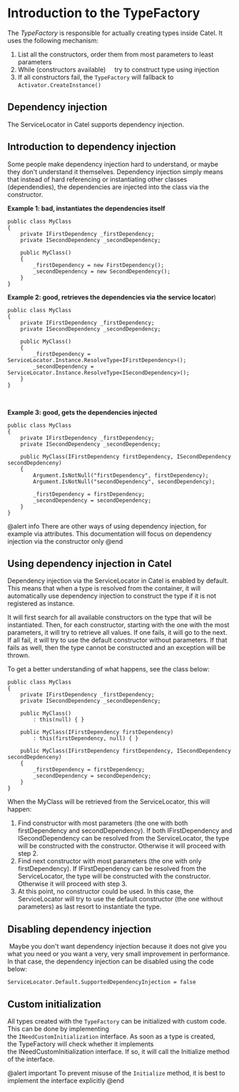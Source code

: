# Introduction to the TypeFactory

The *TypeFactory* is responsible for actually creating types inside Catel. It uses the following mechanism:

1.  List all the constructors, order them from most parameters to least parameters
2.  While (constructors available)
        try to construct type using injection
3.  If all constructors fail, the `TypeFactory` will fallback to `Activator.CreateInstance()`

## Dependency injection

The ServiceLocator in Catel supports dependency injection.

## Introduction to dependency injection

Some people make dependency injection hard to understand, or maybe they don't understand it themselves. Dependency injection simply means that instead of hard referencing or instantiating other classes (dependendies), the dependencies are injected into the class via the constructor.

**Example 1: bad, instantiates the dependencies itself**

```
public class MyClass
{
    private IFirstDependency _firstDependency;
    private ISecondDependency _secondDependency;

    public MyClass()
    {
        _firstDependency = new FirstDependency();
        _secondDependency = new SecondDependency();
    }
}
```

**Example 2: good, retrieves the dependencies via the service locator**)

```
public class MyClass
{
    private IFirstDependency _firstDependency;
    private ISecondDependency _secondDependency;

    public MyClass()
    {
        _firstDependency = ServiceLocator.Instance.ResolveType<IFirstDependency>();
        _secondDependency = ServiceLocator.Instance.ResolveType<ISecondDependency>();
    }
}
```
 

**Example 3: good, gets the dependencies injected**

```
public class MyClass
{
    private IFirstDependency _firstDependency;
    private ISecondDependency _secondDependency;

    public MyClass(IFirstDependency firstDependency, ISecondDependency secondDepdenceny)
    {
        Argument.IsNotNull("firstDependency", firstDependency);
        Argument.IsNotNull("secondDependency", secondDependency);

        _firstDependency = firstDependency;
        _secondDependency = secondDependency;
    }
}
```

@alert info
There are other ways of using dependency injection, for example via attributes. This documentation will focus on dependency injection via the constructor only
@end

## Using dependency injection in Catel

Dependency injection via the ServiceLocator in Catel is enabled by default. This means that when a type is resolved from the container, it will automatically use dependency injection to construct the type if it is not registered as instance.

It will first search for all available constructors on the type that will be instantiated. Then, for each constructor, starting with the one with the most parameters, it will try to retrieve all values. If one fails, it will go to the next. If all fail, it will try to use the default constructor without parameters. If that fails as well, then the type cannot be constructed and an exception will be thrown.

To get a better understanding of what happens, see the class below:

```
public class MyClass
{
    private IFirstDependency _firstDependency;
    private ISecondDependency _secondDependency;

    public MyClass()
        : this(null) { }

    public MyClass(IFirstDependency firstDependency)
        : this(firstDependency, null) { }

    public MyClass(IFirstDependency firstDependency, ISecondDependency secondDepdenceny)
    {
        _firstDependency = firstDependency;
        _secondDependency = secondDependency;
    }
}
```

When the MyClass will be retrieved from the ServiceLocator, this will happen:

1.  Find constructor with most parameters (the one with both firstDependency and secondDependency). If both IFirstDependency and ISecondDependency can be resolved from the ServiceLocator, the type will be constructed with the constructor. Otherwise it will proceed with step 2.
2.  Find next constructor with most parameters (the one with only firstDependency). If IFirstDependency can be resolved from the ServiceLocator, the type will be constructed with the constructor. Otherwise it will proceed with step 3.
3.  At this point, no constructor could be used. In this case, the ServiceLocator will try to use the default constructor (the one without parameters) as last resort to instantiate the type.

## Disabling dependency injection

 Maybe you don't want dependency injection because it does not give you what you need or you want a very, very small improvement in performance. In that case, the dependency injection can be disabled using the code below:

```
ServiceLocator.Default.SupportedDependencyInjection = false
```

## Custom initialization

All types created with the `TypeFactory` can be initialized with custom code. This can be done by implementing the `INeedCustomInitialization` interface. As soon as a type is created, the TypeFactory will check whether it implements the INeedCustomInitialization interface. If so, it will call the Initialize method of the interface.

@alert important
To prevent misuse of the `Initialize` method, it is best to implement the interface explicitly
@end
